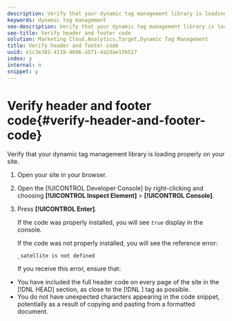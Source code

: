 ```yaml
---
description: Verify that your dynamic tag management library is loading properly on your site.
keywords: dynamic tag management
seo-description: Verify that your dynamic tag management library is loading properly on your site.
seo-title: Verify header and footer code
solution: Marketing Cloud,Analytics,Target,Dynamic Tag Management
title: Verify header and footer code
uuid: e1c3e381-4118-4696-a5f1-4a2dae156517
index: y
internal: n
snippet: y
---
```


# Verify header and footer code{#verify-header-and-footer-code}

Verify that your dynamic tag management library is loading properly on your site.

1. Open your site in your browser.
1. Open the [!UICONTROL Developer Console] by right-clicking and choosing **[!UICONTROL Inspect Element]** > **[!UICONTROL Console]**.
1. Press **[!UICONTROL Enter]**.

   If the code was properly installed, you will see *`true`* display in the console.

   If the code was not properly installed, you will see the reference error:

   `_satellite is not defined`

   If you receive this error, ensure that:

* You have included the full header code on every page of the site in the [!DNL HEAD] section, as close to the [!DNL <head>] tag as possible. 
* You do not have unexpected characters appearing in the code snippet, potentially as a result of copying and pasting from a formatted document.

